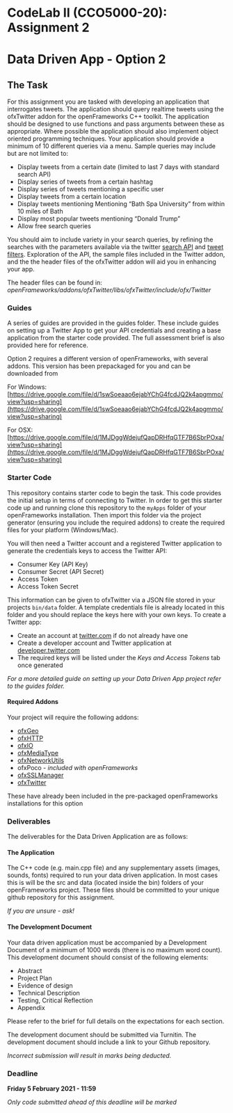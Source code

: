 # CodeLab II (CCO5000-20): Assignment 2
# Data Driven App - Option 2

## The Task

For this assignment you are tasked with developing an application that interrogates tweets. The application should query realtime tweets using the ofxTwitter addon for the openFrameworks  C++ toolkit. The application should be designed to use functions and pass arguments between these as appropriate. Where possible the application should also implement object oriented programming techniques. Your application should provide a minimum of 10 different queries via a menu. Sample queries may include but are not limited to:

* Display tweets from a certain date (limited to last 7 days with standard search API)
* Display series of tweets from a certain hashtag
* Display series of tweets mentioning a specific user
* Display tweets from a certain location
* Display tweets mentioning Mentioning “Bath Spa University” from within 10 miles of Bath
* Display most popular tweets mentioning “Donald Trump”
* Allow free search queries

You should aim to include variety in your search queries, by refining the searches with the parameters available via the twitter <a href="https://developer.twitter.com/en/docs/tweets/search/api-reference/get-search-tweets">search API</a> and <a href="https://developer.twitter.com/en/docs/tweets/rules-and-filtering/overview/standard-operators">tweet filters</a>. Exploration of the API, the sample files included in the Twitter addon, and the the header files of the ofxTwitter addon will aid you in enhancing your app.

The header files can be found in: *openFrameworks/addons/ofxTwitter/libs/ofxTwitter/include/ofx/Twitter*


### Guides

A series of guides are provided in the guides folder. These include guides on setting up a Twitter App to get your API credentials and creating a base application from the starter code provided. The full assessment brief is also provided here for reference.

Option 2 requires a different version of openFrameworks, with several addons. This version has been prepackaged for you and can be downloaded from

For Windows: [https://drive.google.com/file/d/1swSoeaao6ejabYChG4fcdJQ2k4apgmmo/view?usp=sharing](https://drive.google.com/file/d/1swSoeaao6ejabYChG4fcdJQ2k4apgmmo/view?usp=sharing)

For OSX: [https://drive.google.com/file/d/1MJDggWdejufQapDRHfqGTF7B6SbrPOxa/view?usp=sharing](https://drive.google.com/file/d/1MJDggWdejufQapDRHfqGTF7B6SbrPOxa/view?usp=sharing)

### Starter Code

This repository contains starter code to begin the task. This code provides the initial setup in terms of connecting to Twitter. In order to get this starter code up and running clone this repository to the ```myApps``` folder of your openFrameworks installation. Then import this folder via the project generator (ensuring you include the required addons) to create the required files for your platform (Windows/Mac).

You will then need a Twitter account and a registered Twitter application to generate the credentials keys to access the Twitter API:

* Consumer Key (API Key)
* Consumer Secret (API Secret)
* Access Token
* Access Token Secret

This information can be given to ofxTwitter via a JSON file stored in your projects ```bin/data``` folder. A template credentials file is already located in this folder and you should replace the keys here with your own keys. To create a Twitter app:

* Create an account at [twitter.com](https://twitter.com) if do not already have one
* Create a developer account and Twitter application at [developer.twitter.com](https://developer.twitter.com)
* The required keys will be listed under the *Keys and Access Tokens* tab once generated

*For a more detailed guide on setting up your Data Driven App project refer to the guides folder.*

#### Required Addons

Your project will require the following addons:

* [ofxGeo](https://github.com/bakercp/ofxGeo)
* [ofxHTTP](https://github.com/bakercp/ofxHTTP)
* [ofxIO](ofxIO)
* [ofxMediaType](https://github.com/bakercp/ofxMediaType)
* [ofxNetworkUtils](https://github.com/bakercp/ofxNetworkUtils)
* ofxPoco - *included with openFrameworks*
* [ofxSSLManager](https://github.com/bakercp/ofxSSLManager)
* [ofxTwitter](https://github.com/bakercp/ofxTwitter)

These have already been included in the pre-packaged openFrameworks installations for this option

### Deliverables

The deliverables for the Data Driven Application are as follows:

#### The Application

The C++ code (e.g. main.cpp file) and any supplementary assets (images, sounds, fonts) required to run your data driven application. In most cases this is will be the src and data (located inside the bin) folders of your openFrameworks project. These files should be committed to your unique github repository for this assignment.

*If you are unsure - ask!*

#### The Development Document

Your data driven application must be accompanied by a Development Document of a minimum of 1000 words (there is no maximum word count). This development document should consist of the following elements:

* Abstract
* Project Plan
* Evidence of design
* Technical Description
* Testing, Critical Reflection
* Appendix

Please refer to the brief for full details on the expectations for each section.

The development document should be submitted via Turnitin. The development document should include a link to your Github repository.

*Incorrect submission will result in marks being deducted.*

### Deadline

**Friday 5 February 2021 - 11:59**

*Only code submitted ahead of this deadline will be marked*

